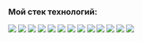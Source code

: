 ### Мой стек технологий:

<img src="https://img.shields.io/badge/react-D8BFD8?style=for-the-badge&logo=react&logoColor=black"/> <img src="https://img.shields.io/badge/redux-D8BFD8?style=for-the-badge&logo=redux&logoColor=black"/> <img src="https://img.shields.io/badge/javascript-DDA0DD?style=for-the-badge&logo=javascript&logoColor=black"/> <img src="https://img.shields.io/badge/typescript-DDA0DD?style=for-the-badge&logo=typescript&logoColor=black"/> <img src="https://img.shields.io/badge/webpack-DA70D6?style=for-the-badge&logo=webpack&logoColor=black"/> <img src="https://img.shields.io/badge/HTML-BA55D3?style=for-the-badge&logo=html5&logoColor=black"/> <img src="https://img.shields.io/badge/CSS3-BA55D3?style=for-the-badge&logo=css3&logoColor=black"/> <img src="https://img.shields.io/badge/cypress-9370DB?style=for-the-badge&logo=cypress&logoColor=black"/> 
<img src="https://img.shields.io/badge/express-9370DB?style=for-the-badge&logo=express&logoColor=black"/> <img src="https://img.shields.io/badge/mongodb-9932CC?style=for-the-badge&logo=mongodb&logoColor=black"/> <img src="https://img.shields.io/badge/postgresql-9932CC?style=for-the-badge&logo=postgresql&logoColor=black"/> <img src="https://img.shields.io/badge/NodeJS-6A5ACD?style=for-the-badge&logo=node.js&logoColor=black"/> <img src="https://img.shields.io/badge/nestJs-6A5ACD?style=for-the-badge&logo=nestjs&logoColor=black"/> 
